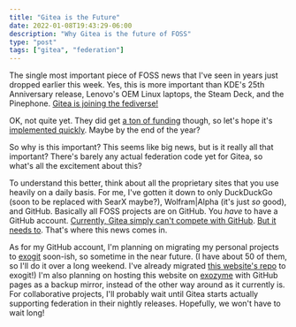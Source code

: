 ```yaml
---
title: "Gitea is the Future"
date: 2022-01-08T19:43:29-06:00
description: "Why Gitea is the future of FOSS"
type: "post"
tags: ["gitea", "federation"]
---
```



The single most important piece of FOSS news that I've seen in years just dropped earlier this week. Yes, this is more important than KDE's 25th Anniversary release, Lenovo's OEM Linux laptops, the Steam Deck, and the Pinephone. [Gitea is joining the fediverse!](https://social.gitea.io/@gitea/107576791626052697)

OK, not quite yet. They did get [a ton of funding](https://nlnet.nl/project/Gitea/) though, so let's hope it's [implemented quickly](https://mastodon.online/@dachary/107587577897660323). Maybe by the end of the year?

So why is this important? This seems like big news, but is it really all that important? There's barely any actual federation code yet for Gitea, so what's all the excitement about this?

To understand this better, think about all the proprietary sites that you use heavily on a daily basis. For me, I've gotten it down to only DuckDuckGo (soon to be replaced with SearX maybe?), Wolfram|Alpha (it's just *so* good), and GitHub. Basically all FOSS projects are on GitHub. You *have* to have a GitHub account. [Currently, Gitea simply can't compete with GitHub](https://baturin.org/blog/code-hosting-needs-federation/). [But it needs to](https://staticadventures.netlib.re/blog/decentralized-forge/). That's where this news comes in.

As for my GitHub account, I'm planning on migrating my personal projects to [exogit](https://git.exozy.me) soon-ish, so sometime in the near future. (I have about 50 of them, so I'll do it over a long weekend. I've already migrated [this website's repo](https://git.exozy.me/Ta180m/website) to exogit!) I'm also planning on hosting this website on [exozyme](ta180m.exozy.me) with GitHub pages as a backup mirror, instead of the other way around as it currently is. For collaborative projects, I'll probably wait until Gitea starts actually supporting federation in their nightly releases. Hopefully, we won't have to wait long!
